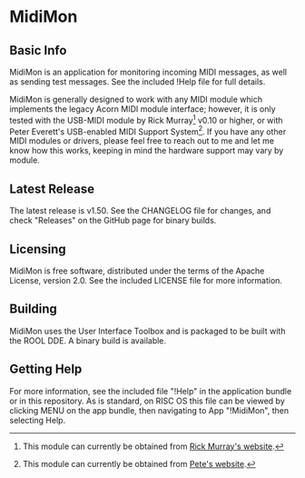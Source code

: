 # MidiMon

## Basic Info

MidiMon is an application for monitoring incoming MIDI messages, as well as
sending test messages. See the included !Help file for full details.

MidiMon is generally designed to work with any MIDI module which implements the legacy 
Acorn MIDI module interface; however, it is only tested with the USB-MIDI module by Rick
Murray[^1] v0.10 or higher, or with Peter Everett's USB-enabled MIDI Support System[^2].
If you have any other MIDI modules or drivers, please feel free to reach out to me and let
me know how this works, keeping in mind the hardware support may vary by module.

[^1]: This module can currently be obtained from [Rick Murray's
website](https://heyrick.eu/blog/index.php?diary=20230319).

[^2]: This module can currently be obtained from [Pete's website](http://www.forever.onmypc.net).

## Latest Release

The latest release is v1.50. See the CHANGELOG file for changes, and check "Releases" on the GitHub page for binary builds.

## Licensing

MidiMon is free software, distributed under the terms of the Apache License,
version 2.0. See the included LICENSE file for more information.

## Building

MidiMon uses the User Interface Toolbox and is packaged to be built with the
ROOL DDE. A binary build is available.


## Getting Help

For more information, see the included file "!Help" in the application bundle
or in this repository. As is standard, on RISC OS this file can be viewed by
clicking MENU on the app bundle, then navigating to App "!MidiMon", then
selecting Help.
